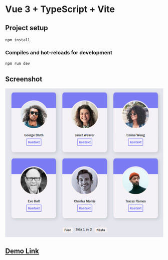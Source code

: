 # Vue 3 + TypeScript + Vite

## Project setup

```
npm install
```

### Compiles and hot-reloads for development

```
npm run dev
```

## Screenshot

![Screenshot](src/assets/screenshot.png)

## [Demo Link](https://idalindgrn.github.io/VendreKoduppgift/)
